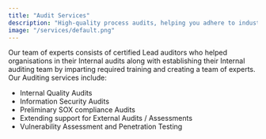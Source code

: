 ```yaml
---
title: "Audit Services"
description: "High-quality process audits, helping you adhere to industry best practices"
image: "/services/default.png"
---
```


Our team of experts consists of certified Lead auditors who helped organisations in their Internal audits along with establishing their Internal auditing team by imparting required training and creating a team of experts. Our Auditing services include:

* Internal Quality Audits
* Information Security Audits
* Preliminary SOX compliance Audits
* Extending support for External Audits / Assessments
* Vulnerability Assessment and Penetration Testing
